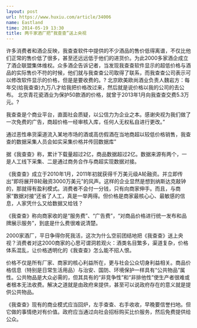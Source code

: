 ```yaml
---
layout: post
url: https://www.huxiu.com/article/34006
name: Eastland
time: 2014-05-19 13:30
title: 两千家酒厂把“我查查”送上央视
---
```

许多消费者和酒企反映，我查查软件中提供的不少酒品的售价低得离谱，不仅比他们正常的售价低了很多，甚至还远远低于他们的进货价。为此2000多家酒企成立了酒企联盟集体维权。众多酒企告诉记者，当发现我查查软件显示的超低价格与酒品的实际售价不符的时候，他们就与我查查公司取得了联系，而我查查公司表示可以修改软件显示的价格，但是是要收费的。? 北京欧美欧尚酒业负责人魏岩方：每年交(给我查查)九万八才给我把价格改过来，然后就是说价格以我的公司的去公布。 北京青花瓷酒业为保护50款酒的价格，就曾于2013年1月向我查查交费5.3万元。?

我查查是个商业平台，直面社会质疑，以公信力为企业之本。感谢央视为我们做了一次免费的广告，商超价格一经审核入库，任何人无权私自进行更改。”

通过恶性串货渠道流入某地市场的酒或高仿假酒在当地商超以较低价格销售，我查查的数据采集人员会如实采集价格并传回数据库”

据《我查查》称，累计下载量超过2亿，商品数据超过2亿。数据来源有两个，一是人工线下采集、二是通过商务合作与商超实现数据对接。

《我查查》成立于2010年1月，2011年初就获得千万美元级A轮融资。并立即传出“即将展开B轮融资3000万美元”的风声。这样的企业显然是想到纳斯达克敲钟的，那就得有盈利模式。消费者不会付一分钱，只有向商家伸手。而且，与商家“数据对接”还省了人工，真是一举两得。但价格是商家最核心心、最敏感的信息，人家凭什么又给数据又给钱？

《我查查》称向商家收的是“服务费”、“广告费”，“对商品价格进行统一发布和品牌展示服务”，到底是什么费很难说清楚。

2000家酒厂，平日争得你死我活，这次为什么空前团结地把《我查查》送上央视？消费者对这2000商家的心思可谓洞若观火：酒类名目繁多，渠道复杂，价格体系混乱，让价格透明化的《我查查》怎么能不招人恨。

价格不仅是所有厂家、商家的核心利益所在，更与社会公众切身利益相关。商品价格信息（特别是日常生活用品）与治安、国防、环境保护一样具有“公共物品”属性。公共物品是大众必需的，但其具有的“非竞争性”和“非排他性”使生产者很难或者根本无法收费。解决之道就是由政府来提供，甚至可以说政府存在的意义就是提供公共物品。

《我查查》现有的商业模式应当回炉，左手查查、右手收收，早晚要信誉扫地。但它做的事情绝对有价值。政府应当通过向社会招标购买比价服务，然后免费提供给公众。

